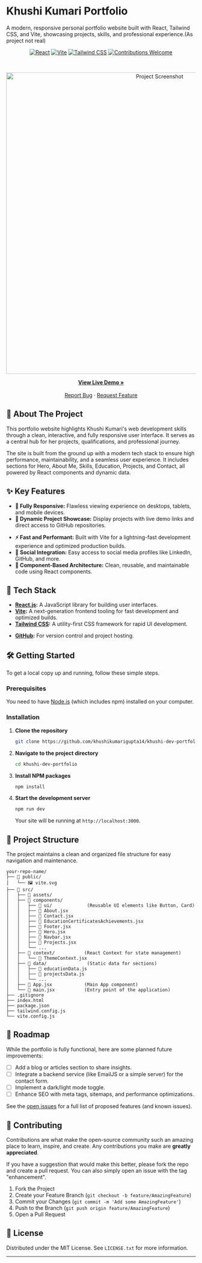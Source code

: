 # Khushi Kumari Portfolio

A modern, responsive personal portfolio website built with React, Tailwind CSS, and Vite, showcasing projects, skills, and professional experience.(As project not real)

<div align="center">

[![React](https://img.shields.io/badge/React-20232A?style=for-the-badge&logo=react&logoColor=61DAFB)](https://reactjs.org/)
[![Vite](https://img.shields.io/badge/Vite-646CFF?style=for-the-badge&logo=vite&logoColor=white)](https://vitejs.dev/)
[![Tailwind CSS](https://img.shields.io/badge/Tailwind_CSS-38B2AC?style=for-the-badge&logo=tailwind-css&logoColor=white)](https://tailwindcss.com/)
[![Contributions Welcome](https://img.shields.io/badge/Contributions-Welcome-brightgreen.svg?style=for-the-badge)](https://github.com/your-username/your-repo-name/pulls)

</div>

<br>

<p align="center">
  <a href="https://github.com/khushikumarigupta14/khushi-dev-portfolio">
    <img src="https://res.cloudinary.com/dy7yb1876/image/upload/v1754989105/Screenshot_2025-08-12_142716_fw1jko.png" alt="Project Screenshot" width="800"/>
  </a>
</p>

<p align="center">
  <a href="https://github.com/khushikumarigupta14/khushi-dev-portfolio"><strong>View Live Demo »</strong></a>
  <br>
  <br>
  <a href="https://github.com/khushikumarigupta14/khushi-dev-portfolio/issues">Report Bug</a>
  ·
  <a href="https://github.com/khushikumarigupta14/khushi-dev-portfolio/issues">Request Feature</a>
</p>

## 🚀 About The Project

This portfolio website highlights Khushi Kumari's web development skills through a clean, interactive, and fully responsive user interface. It serves as a central hub for her projects, qualifications, and professional journey.

The site is built from the ground up with a modern tech stack to ensure high performance, maintainability, and a seamless user experience. It includes sections for Hero, About Me, Skills, Education, Projects, and Contact, all powered by React components and dynamic data.

## ✨ Key Features

- **📱 Fully Responsive:** Flawless viewing experience on desktops, tablets, and mobile devices.
- **📁 Dynamic Project Showcase:** Display projects with live demo links and direct access to GitHub repositories.
<!-- - **📄 PDF Resume Generation:** Download a PDF version of the portfolio directly from the site, generated on-the-fly. -->
- **⚡ Fast and Performant:** Built with Vite for a lightning-fast development experience and optimized production builds.
- **🔗 Social Integration:** Easy access to social media profiles like LinkedIn, GitHub, and more.
- **🧩 Component-Based Architecture:** Clean, reusable, and maintainable code using React components.

## 🔧 Tech Stack

- **[React.js](https://reactjs.org/):** A JavaScript library for building user interfaces.
- **[Vite](https://vitejs.dev/):** A next-generation frontend tooling for fast development and optimized builds.
- **[Tailwind CSS](https://tailwindcss.com/):** A utility-first CSS framework for rapid UI development.
<!-- - **[jsPDF](https://github.com/parallax/jsPDF) & [html2canvas](https://html2canvas.hertzen.com/):** For dynamically generating the downloadable resume from the site's content. -->
- **[GitHub](https://github.com/):** For version control and project hosting.

## 🛠️ Getting Started

To get a local copy up and running, follow these simple steps.

### Prerequisites

You need to have [Node.js](https://nodejs.org/) (which includes npm) installed on your computer.

### Installation

1.  **Clone the repository**
    ```sh
    git clone https://github.com/khushikumarigupta14/khushi-dev-portfolio.git
    ```
2.  **Navigate to the project directory**
    ```sh
    cd khushi-dev-portfolio
    ```
3.  **Install NPM packages**
    ```sh
    npm install
    ```
4.  **Start the development server**
    ```sh
    npm run dev
    ```
    Your site will be running at `http://localhost:3000`.

## 📂 Project Structure

The project maintains a clean and organized file structure for easy navigation and maintenance.

```
your-repo-name/
├── 📁 public/
│   └── 🖼️ vite.svg
├── 📁 src/
│   ├── 📁 assets/
│   ├── 📁 components/
│   │   ├── 📁 ui/             (Reusable UI elements like Button, Card)
│   │   ├── 📄 About.jsx
│   │   ├── 📄 Contact.jsx
│   │   ├── 📄 EducationCertificatesAchievements.jsx
│   │   ├── 📄 Footer.jsx
│   │   ├── 📄 Hero.jsx
│   │   ├── 📄 Navbar.jsx
│   │   ├── 📄 Projects.jsx
│   │   └── ...
│   ├── 📁 context/           (React Context for state management)
│   │   └── 📄 ThemeContext.jsx
│   ├── 📁 data/               (Static data for sections)
│   │   ├── 📄 educationData.js
│   │   ├── 📄 projectsData.js
│   │   └── ...
│   ├── 📄 App.jsx            (Main App component)
│   └── 📄 main.jsx           (Entry point of the application)
├── .gitignore
├── index.html
├── package.json
├── tailwind.config.js
└── vite.config.js
```

## 🎯 Roadmap

While the portfolio is fully functional, here are some planned future improvements:

- [ ] Add a blog or articles section to share insights.
- [ ] Integrate a backend service (like EmailJS or a simple server) for the contact form.
- [ ] Implement a dark/light mode toggle.
- [ ] Enhance SEO with meta tags, sitemaps, and performance optimizations.

See the [open issues](https://github.com/khushikumarigupta14/khushi-dev-portfolio/issues) for a full list of proposed features (and known issues).

## 🤝 Contributing

Contributions are what make the open-source community such an amazing place to learn, inspire, and create. Any contributions you make are **greatly appreciated**.

If you have a suggestion that would make this better, please fork the repo and create a pull request. You can also simply open an issue with the tag "enhancement".

1.  Fork the Project
2.  Create your Feature Branch (`git checkout -b feature/AmazingFeature`)
3.  Commit your Changes (`git commit -m 'Add some AmazingFeature'`)
4.  Push to the Branch (`git push origin feature/AmazingFeature`)
5.  Open a Pull Request

## 📜 License

Distributed under the MIT License. See `LICENSE.txt` for more information.

---
